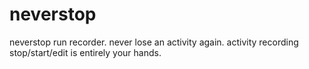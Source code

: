 # neverstop
neverstop run recorder. never lose an activity again. activity recording stop/start/edit is entirely your hands.
